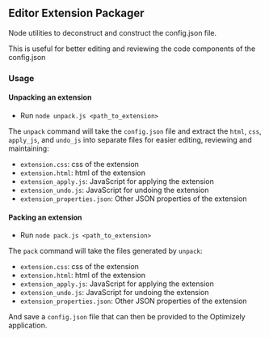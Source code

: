 ## Editor Extension Packager
Node utilities to deconstruct and construct the config.json file.

This is useful for better editing and reviewing the code components of the config.json

### Usage

#### Unpacking an extension
- Run `node unpack.js <path_to_extension>`

The `unpack` command will take the `config.json` file and extract the `html`, `css`, `apply_js`, and `undo_js` into
  separate files for easier editing, reviewing and maintaining:

  - `extension.css`: css of the extension
  - `extension.html`: html of the extension
  - `extension_apply.js`: JavaScript for applying the extension
  - `extension_undo.js`: JavaScript for undoing the extension
  - `extension_properties.json`: Other JSON properties of the extension


#### Packing an extension
- Run `node pack.js <path_to_extension>`

The `pack` command will take the files generated by `unpack`:

  - `extension.css`: css of the extension
  - `extension.html`: html of the extension
  - `extension_apply.js`: JavaScript for applying the extension
  - `extension_undo.js`: JavaScript for undoing the extension
  - `extension_properties.json`: Other JSON properties of the extension

And save a `config.json` file that can then be provided to the Optimizely application.
